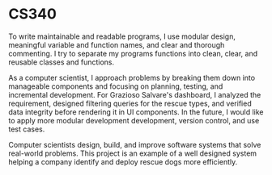 # CS340

To write maintainable and readable programs, I use modular design, meaningful variable and function names, and clear and thorough commenting. I try to separate my programs functions into clean, clear, and reusable classes and functions.

As a computer scientist, I approach problems by breaking them down into manageable components and focusing on planning, testing, and incremental development. For Grazioso Salvare's dashboard, I analyzed the requirement, designed filtering queries for the rescue types, and verified data integrity before rendering it in UI components. In the future, I would like to apply more modular development development, version control, and use test cases.

Computer scientists design, build, and improve software systems that solve real-world problems. This project is an example of a well designed system helping a company identify and deploy rescue dogs more efficiently. 
